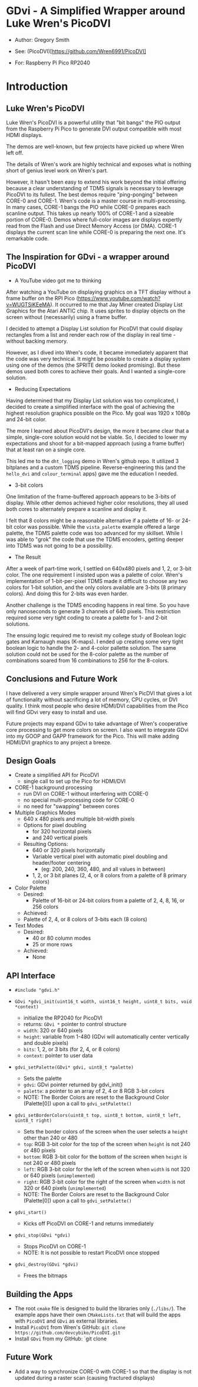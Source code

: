 # GDvi - A Simplified Wrapper around Luke Wren's PicoDVI

- Author: Gregory Smith

- See: (PicoDVI)[https://github.com/Wren6991/PicoDVI]
- For: Raspberry Pi Pico RP2040

# Introduction

## Luke Wren's PicoDVI
Luke Wren's PicoDVI is a powerful utility that "bit bangs" the PIO output from the Raspberry Pi Pico to generate DVI output compatible with most HDMI displays.

The demos are well-known, but few projects have picked up where Wren left off. 

The details of Wren's work are highly technical and exposes what is nothing short of genius level work on Wren's part.

However, it hasn't been easy to extend his work beyond the initial offering because a clear understanding of TDMS signals is necessary to leverage PicoDVI to its fullest. The best demos require "ping-ponging" between CORE-0 and CORE-1. Wren's code is a master course in multi-processing. In many cases, CORE-1 bangs the PIO while CORE-0 prepares each scanline output. This takes up nearly 100% of CORE-1 and a sizeable portion of CORE-0. Demos where full-color images are displays expertly read from the Flash and use Direct Memory Access (or DMA). CORE-1 displays the current scan line while CORE-0 is preparing the next one. It's remarkable code.

## The Inspiration for GDvi - a wrapper around PicoDVI

- A YouTube video got me to thinking

After watching a YouTube on displaying graphics on a TFT display without a frame buffer on the RPI Pico (https://www.youtube.com/watch?v=WUGTSiKEeMA). It occurred to me that Jay Miner created Display List Graphics for the Atari ANTIC chip. It uses sprites to display objects on the screen without (necessarily) using a frame buffer.

I decided to attempt a Display List solution for PicoDVI that could display rectangles from a list and render each row of the display in real time - without backing memory.

However, as I dived into Wren's code, it became immediately apparent that the code was very technical. It might be possible to create a display system using one of the demos (the SPRITE demo looked promising). But these demos used both cores to achieve their goals. And I wanted a single-core solution.

- Reducing Expectations

Having determined that my Display List solution was too complicated, I decided to create a simplified interface with the goal of achieving the highest resolution graphics possible on the Pico. My goal was 1920 x 1080p and 24-bit color.

The more I learned about PicoDVI's design, the more it became clear that a simple, single-core solution would not be viable. So, I decided to lower my expectations and shoot for a bit-mapped approach (using a frame buffer) that at least ran on a single core.

This led me to the `dht_logging` demo in Wren's github repo. It utilized 3 bitplanes and a custom TDMS pipeline. Reverse-engineering this (and the `hello_dvi` and `colour_terminal` apps) gave me the education I needed.

- 3-bit colors

One limitation of the frame-buffered approach appears to be 3-bits of display. While other demos achieved higher color resolutions, they all used both cores to alternately prepare a scanline and display it.

I felt that 8 colors might be a reasonable alternative if a palette of 16- or 24-bit color was possible. While the `vista_palette` example offered a large palette, the TDMS palette code was too advanced for my skillset. While I was able to "grok" the code that use the TDMS encoders, getting deeper into TDMS was not going to be a possibility.

- The Result

After a week of part-time work, I settled on 640x480 pixels and 1, 2, or 3-bit color. The one requirement I insisted upon was a palette of color. Wren's implementation of 1-bit-per-pixel TDMS made it difficult to choose any two colors for 1-bit solution, and the only colors available are 3-bits (8 primary colors). And doing this for 2-bits was even harder.

Another challenge is the TDMS encoding happens in real time. So you have only nanoseconds to generate 3 channels of 640 pixels. This restriction required some very tight coding to create a palette for 1- and 2-bit solutions.

The ensuing logic required me to revisit my college study of Boolean logic gates and Karnaugh maps (K-maps). I ended up creating some very tight boolean logic to handle the 2- and 4-color pallette solution. The same solution could not be used for the 8-color palette as the number of combinations soared from 16 combinations to 256 for the 8-colors. 

## Conclusions and Future Work

I have delivered a very simple wrapper around Wren's PicDVI that gives a lot of functionality without sacrificing a lot of memory, CPU cycles, or DVI quality. I think most people who desire HDMI/DVI capabilities from the Pico will find GDvi very easy to install and use.

Future projects may expand GDvi to take advantage of Wren's cooperative core processing to get more colors on screen. I also want to integrate GDvi into my GOOP and GAPP framework for the Pico. This will make adding HDMI/DVI graphics to any project a breeze.

## Design Goals

- Create a simplified API for PicoDVI
    - single call to set up the Pico for HDMI/DVI
- CORE-1 background processing
    - run DVI on CORE-1 without interfering with CORE-0
    - no special multi-processing code for CORE-0
    - no need for "swapping" between cores
- Multiple Graphics Modes
    - 640 x 480 pixels and multiple bit-width pixels
    - Options for pixel doubling
        - for 320 horizontal pixels
        - and 240 vertical pixels
    - Resulting Options:
        - 640 or 320 pixels horizontally
        - Variable vertical pixel with automatic pixel doubling and header/footer centering
            - (eg: 200, 240, 360, 480, and all values in between)
        - 1, 2, or 3 bit planes (2, 4, or 8 colors from a palette of 8 primary colors)
- Color Palette
    - Desired:
        - Palette of 16-bit or 24-bit colors from a palette of 2, 4, 8, 16, or 256 colors
    - Achieved:
    -   Palette of 2, 4, or 8 colors of 3-bits each (8 colors)
- Text Modes
    - Desired:
        - 40 or 80 column modes
        - 25 or more rows
    - Achieved:
        - None

## API Interface

- `#include "gdvi.h"`
- `GDvi *gdvi_init(uint16_t width, uint16_t height, uint8_t bits, void *context)`
    - initialize the RP2040 for PicoDVI
    - returns: `GDvi *` pointer to control structure
    - `width`: 320 or 640 pixels
    - `height`: variable from 1-480 (GDvi will automatically center vertically and double pixels)
    - `bits`: 1, 2, or 3 bits (for 2, 4, or 8 colors)
    - `context`: pointer to user data

- `gdvi_setPalette(GDvi* gdvi, uint8_t *palette)`
    - Sets the palette
    - `gdvi`: GDvi pointer returned by gdvi_init()
    - `palette`: a pointer to an array of 2, 4 or 8 RGB 3-bit colors
    - NOTE: The Border Colors are reset to the Background Color (Palette[0]) upon a call to `gdvi_setPalette()`

- `gdvi_setBorderColors(uint8_t top, uint8_t bottom, uint8_t left, uint8_t right)`
    - Sets the border colors of the screen when the user selects a `height` other than 240 or 480
    - `top`: RGB 3-bit color for the top of the screen when `height` is not 240 or 480 pixels
    - `bottom`: RGB 3-bit color for the bottom of the screen when `height` is not 240 or 480 pixels
    - `left`: RGB 3-bit color for the left of the screen when `width` is not 320 or 640 pixels (`unimplemented`)
    - `right`: RGB 3-bit color for the right of the screen when `width` is not 320 or 640 pixels (`unimplemented`)
    - NOTE: The Border Colors are reset to the Background Color (Palette[0]) upon a call to `gdvi_setPalette()`

- `gdvi_start()`
    - Kicks off PicoDVI on CORE-1 and returns immediately

- `gdvi_stop(GDvi *gdvi)`
    - Stops PicoDVI on CORE-1
    - NOTE: It is not possible to restart PicoDVI once stopped

- `gdvi_destroy(GDvi *gdvi)`
    - Frees the bitmaps

## Building the Apps

- The root `cmake` file is designed to build the libraries only (`./libs/`). The example apps have their own `CMakeLists.txt` that will build the apps with `PicoDVI` and `GDvi` as external libraries.
- Install `PicoDVI` from Wren's GitHub: `git clone https://github.com/devcybiko/PicoDVI.git`
- Install `GDvi` from my GitHub: `git clone
## Future Work

- Add a way to synchronize CORE-0 with CORE-1 so that the display is not updated during a raster scan (causing fractured displays)